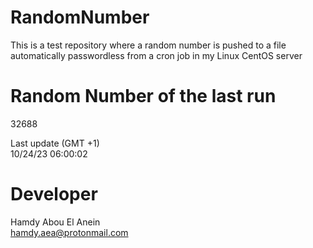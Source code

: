 # RandomNumber    
This is a test repository where a random number is pushed to a file automatically passwordless from a cron job in my Linux CentOS server    
# Random Number of the last run   
32688
      
Last update (GMT +1)    
10/24/23 06:00:02
# Developer    
Hamdy Abou El Anein   
hamdy.aea@protonmail.com
